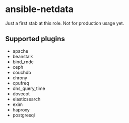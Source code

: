 # ansible-netdata
Just a first stab at this role. Not for production usage yet.

## Supported plugins
* apache
* beanstalk
* bind_rndc
* ceph
* couchdb
* chrony
* cpufreq
* dns_query_time
* dovecot
* elasticsearch
* exim
* haproxy
* postgresql
